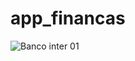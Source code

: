# app_financas
![Banco inter 01](https://github.com/paulosergio03/app_financas/assets/77760284/012e8500-4773-4a77-80b9-73aa41766674)
